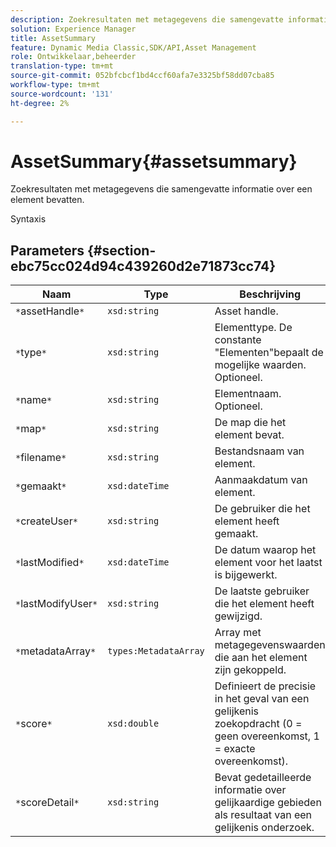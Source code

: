 ```yaml
---
description: Zoekresultaten met metagegevens die samengevatte informatie over een element bevatten.
solution: Experience Manager
title: AssetSummary
feature: Dynamic Media Classic,SDK/API,Asset Management
role: Ontwikkelaar,beheerder
translation-type: tm+mt
source-git-commit: 052bfcbcf1bd4ccf60afa7e3325bf58dd07cba85
workflow-type: tm+mt
source-wordcount: '131'
ht-degree: 2%

---
```



# AssetSummary{#assetsummary}

Zoekresultaten met metagegevens die samengevatte informatie over een element bevatten.

Syntaxis

## Parameters {#section-ebc75cc024d94c439260d2e71873cc74}

| Naam | Type | Beschrijving |
|---|---|---|
| `*`assetHandle`*` | `xsd:string` | Asset handle. |
| `*`type`*` | `xsd:string` | Elementtype. De constante &quot;Elementen&quot;bepaalt de mogelijke waarden. Optioneel. |
| `*`name`*` | `xsd:string` | Elementnaam. Optioneel. |
| `*`map`*` | `xsd:string` | De map die het element bevat. |
| `*`filename`*` | `xsd:string` | Bestandsnaam van element. |
| `*`gemaakt`*` | `xsd:dateTime` | Aanmaakdatum van element. |
| `*`createUser`*` | `xsd:string` | De gebruiker die het element heeft gemaakt. |
| `*`lastModified`*` | `xsd:dateTime` | De datum waarop het element voor het laatst is bijgewerkt. |
| `*`lastModifyUser`*` | `xsd:string` | De laatste gebruiker die het element heeft gewijzigd. |
| `*`metadataArray`*` | `types:MetadataArray` | Array met metagegevenswaarden die aan het element zijn gekoppeld. |
| `*`score`*` | `xsd:double` | Definieert de precisie in het geval van een gelijkenis zoekopdracht (0 = geen overeenkomst, 1 = exacte overeenkomst). |
| `*`scoreDetail`*` | `xsd:string` | Bevat gedetailleerde informatie over gelijkaardige gebieden als resultaat van een gelijkenis onderzoek. |

